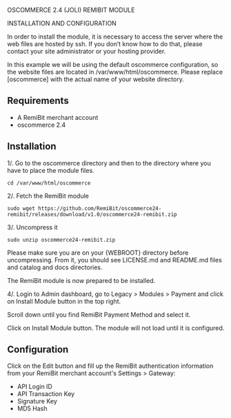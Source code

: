 OSCOMMERCE 2.4 (JOLI) REMIBIT MODULE

INSTALLATION AND CONFIGURATION

In order to install the module, it is necessary to access the server where the web files are hosted by ssh. If you don’t know how to do that, please contact your site administrator or your hosting provider.

In this example we will be using the default oscommerce configuration, so the website files are located in /var/www/html/oscommerce. Please replace [oscommerce] with the actual name of your website directory.

## Requirements

* A RemiBit merchant account
* oscommerce 2.4


## Installation

1/. Go to the oscommerce directory and then to the directory where you have to place the module files.

```
cd /var/www/html/oscommerce
```

2/. Fetch the RemiBit module

```
sudo wget https://github.com/RemiBit/oscommerce24-remibit/releases/download/v1.0/oscommerce24-remibit.zip
```

3/. Uncompress it

```
sudo unzip oscommerce24-remibit.zip
```

Please make sure you are on your {WEBROOT} directory before uncompressing. From it, you should see LICENSE.md and README.md files and catalog and docs directories.

The RemiBit module is now prepared to be installed.

4/. Login to Admin dashboard, go to Legacy > Modules > Payment and click on Install Module button in the top right. 

Scroll down until you find RemiBit Payment Method and select it.

Click on Install Module button. The module will not load until it is configured.


## Configuration

Click on the Edit button and fill up the RemiBit authentication information from your RemiBit merchant account's Settings > Gateway:

* API Login ID
* API Transaction Key
* Signature Key
* MD5 Hash


